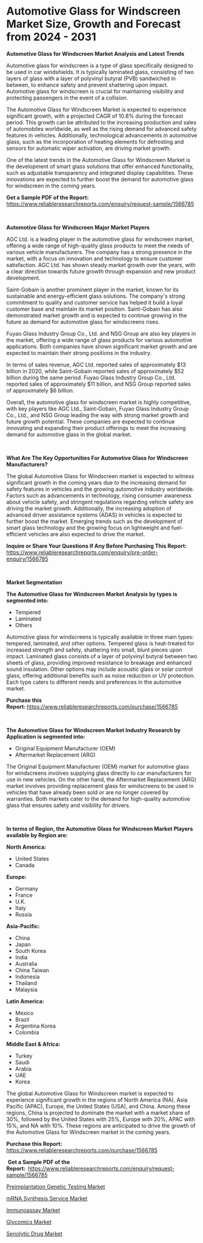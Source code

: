 <p><h1>Automotive Glass for Windscreen Market Size, Growth and Forecast from 2024 - 2031</h1></p><p><strong>Automotive Glass for Windscreen Market Analysis and Latest Trends</strong></p>
<p><p>Automotive glass for windscreen is a type of glass specifically designed to be used in car windshields. It is typically laminated glass, consisting of two layers of glass with a layer of polyvinyl butyral (PVB) sandwiched in between, to enhance safety and prevent shattering upon impact. Automotive glass for windscreen is crucial for maintaining visibility and protecting passengers in the event of a collision.</p><p>The Automotive Glass for Windscreen Market is expected to experience significant growth, with a projected CAGR of 10.8% during the forecast period. This growth can be attributed to the increasing production and sales of automobiles worldwide, as well as the rising demand for advanced safety features in vehicles. Additionally, technological advancements in automotive glass, such as the incorporation of heating elements for defrosting and sensors for automatic wiper activation, are driving market growth.</p><p>One of the latest trends in the Automotive Glass for Windscreen Market is the development of smart glass solutions that offer enhanced functionality, such as adjustable transparency and integrated display capabilities. These innovations are expected to further boost the demand for automotive glass for windscreen in the coming years.</p></p>
<p><strong>Get a Sample PDF of the Report:&nbsp;</strong> <a href="https://www.reliableresearchreports.com/enquiry/request-sample/1566785">https://www.reliableresearchreports.com/enquiry/request-sample/1566785</a></p>
<p>&nbsp;</p>
<p><strong>Automotive Glass for Windscreen Major Market Players</strong></p>
<p><p>AGC Ltd. is a leading player in the automotive glass for windscreen market, offering a wide range of high-quality glass products to meet the needs of various vehicle manufacturers. The company has a strong presence in the market, with a focus on innovation and technology to ensure customer satisfaction. AGC Ltd. has shown steady market growth over the years, with a clear direction towards future growth through expansion and new product development.</p><p>Saint-Gobain is another prominent player in the market, known for its sustainable and energy-efficient glass solutions. The company's strong commitment to quality and customer service has helped it build a loyal customer base and maintain its market position. Saint-Gobain has also demonstrated market growth and is expected to continue growing in the future as demand for automotive glass for windscreens rises.</p><p>Fuyao Glass Industry Group Co., Ltd. and NSG Group are also key players in the market, offering a wide range of glass products for various automotive applications. Both companies have shown significant market growth and are expected to maintain their strong positions in the industry.</p><p>In terms of sales revenue, AGC Ltd. reported sales of approximately $13 billion in 2020, while Saint-Gobain reported sales of approximately $52 billion during the same period. Fuyao Glass Industry Group Co., Ltd. reported sales of approximately $11 billion, and NSG Group reported sales of approximately $6 billion.</p><p>Overall, the automotive glass for windscreen market is highly competitive, with key players like AGC Ltd., Saint-Gobain, Fuyao Glass Industry Group Co., Ltd., and NSG Group leading the way with strong market growth and future growth potential. These companies are expected to continue innovating and expanding their product offerings to meet the increasing demand for automotive glass in the global market.</p></p>
<p>&nbsp;</p>
<p><strong>What Are The Key Opportunities For Automotive Glass for Windscreen Manufacturers?</strong></p>
<p><p>The global Automotive Glass for Windscreen market is expected to witness significant growth in the coming years due to the increasing demand for safety features in vehicles and the growing automotive industry worldwide. Factors such as advancements in technology, rising consumer awareness about vehicle safety, and stringent regulations regarding vehicle safety are driving the market growth. Additionally, the increasing adoption of advanced driver assistance systems (ADAS) in vehicles is expected to further boost the market. Emerging trends such as the development of smart glass technology and the growing focus on lightweight and fuel-efficient vehicles are also expected to drive the market.</p></p>
<p><strong>Inquire or Share Your Questions If Any Before Purchasing This Report:</strong> <a href="https://www.reliableresearchreports.com/enquiry/pre-order-enquiry/1566785">https://www.reliableresearchreports.com/enquiry/pre-order-enquiry/1566785</a></p>
<p>&nbsp;</p>
<p><strong>Market Segmentation</strong></p>
<p><strong>The Automotive Glass for Windscreen Market Analysis by types is segmented into:</strong></p>
<p><ul><li>Tempered</li><li>Laminated</li><li>Others</li></ul></p>
<p><p>Automotive glass for windscreens is typically available in three main types: tempered, laminated, and other options. Tempered glass is heat-treated for increased strength and safety, shattering into small, blunt pieces upon impact. Laminated glass consists of a layer of polyvinyl butyral between two sheets of glass, providing improved resistance to breakage and enhanced sound insulation. Other options may include acoustic glass or solar control glass, offering additional benefits such as noise reduction or UV protection. Each type caters to different needs and preferences in the automotive market.</p></p>
<p><strong>Purchase this Report:&nbsp;</strong><a href="https://www.reliableresearchreports.com/purchase/1566785">https://www.reliableresearchreports.com/purchase/1566785</a></p>
<p>&nbsp;</p>
<p><strong>The Automotive Glass for Windscreen Market Industry Research by Application is segmented into:</strong></p>
<p><ul><li>Original Equipment Manufacturer (OEM)</li><li>Aftermarket Replacement (ARG)</li></ul></p>
<p><p>The Original Equipment Manufacturer (OEM) market for automotive glass for windscreens involves supplying glass directly to car manufacturers for use in new vehicles. On the other hand, the Aftermarket Replacement (ARG) market involves providing replacement glass for windscreens to be used in vehicles that have already been sold or are no longer covered by warranties. Both markets cater to the demand for high-quality automotive glass that ensures safety and visibility for drivers.</p></p>
<p>&nbsp;</p>
<p><strong>In terms of Region, the Automotive Glass for Windscreen Market Players available by Region are:</strong></p>
<p>
    <p> <strong> North America: </strong>
        <ul>
            <li>United States</li>
            <li>Canada</li>
        </ul>
        </p> 
    <p> <strong> Europe: </strong>
        <ul>
            <li>Germany</li>
            <li>France</li>
            <li>U.K.</li>
            <li>Italy</li>
            <li>Russia</li>
        </ul>
        </p> 
    <p> <strong> Asia-Pacific: </strong>
        <ul>
            <li>China</li>
            <li>Japan</li>
            <li>South Korea</li>
            <li>India</li>
            <li>Australia</li>
            <li>China Taiwan</li>
            <li>Indonesia</li>
            <li>Thailand</li>
            <li>Malaysia</li>
        </ul>
        </p> 
    <p> <strong> Latin America: </strong>
        <ul>
            <li>Mexico</li>
            <li>Brazil</li>
            <li>Argentina Korea</li>
            <li>Colombia</li>
        </ul>
        </p> 
    <p> <strong> Middle East & Africa: </strong>
        <ul>
            <li>Turkey</li>
            <li>Saudi</li>
            <li>Arabia</li>
            <li>UAE</li>
            <li>Korea</li>
        </ul>
    </p>
    </p>
<p><p>The global Automotive Glass for Windscreen market is expected to experience significant growth in the regions of North America (NA), Asia Pacific (APAC), Europe, the United States (USA), and China. Among these regions, China is projected to dominate the market with a market share of 30%, followed by the United States with 25%, Europe with 20%, APAC with 15%, and NA with 10%. These regions are anticipated to drive the growth of the Automotive Glass for Windscreen market in the coming years.</p></p>
<p><strong>Purchase this Report: </strong><a href="https://www.reliableresearchreports.com/purchase/1566785">https://www.reliableresearchreports.com/purchase/1566785</a></p>
<p>&nbsp;<strong>Get a Sample PDF of the Report:&nbsp;&nbsp;</strong><a href="https://www.reliableresearchreports.com/enquiry/request-sample/1566785">https://www.reliableresearchreports.com/enquiry/request-sample/1566785</a></p>
<p><strong></strong></p>
<p><p><a href="https://medium.com/@adahhagenes4545/preimplantation-genetic-testing-market-share-evolution-and-market-growth-trends-2024-2031-1f224f1a5c02">Preimplantation Genetic Testing Market</a></p><p><a href="https://medium.com/@murraykoepp786/mrna-synthesis-service-market-furnishes-information-on-market-share-market-trends-and-market-89a91f64165a">mRNA Synthesis Service Market</a></p><p><a href="https://medium.com/@adahhagenes4545/immunoassay-market-research-report-its-history-and-forecast-2024-to-2031-a73ec86f9f01">Immunoassay Market</a></p><p><a href="https://medium.com/@nayelibosco/glycomics-market-trends-and-market-analysis-forecasted-for-period-2024-2031-677d4d1dc888">Glycomics Market</a></p><p><a href="https://medium.com/@murraykoepp786/senolytic-drug-market-insights-into-market-cagr-market-trends-and-growth-strategies-562ff1380caf">Senolytic Drug Market</a></p></p>